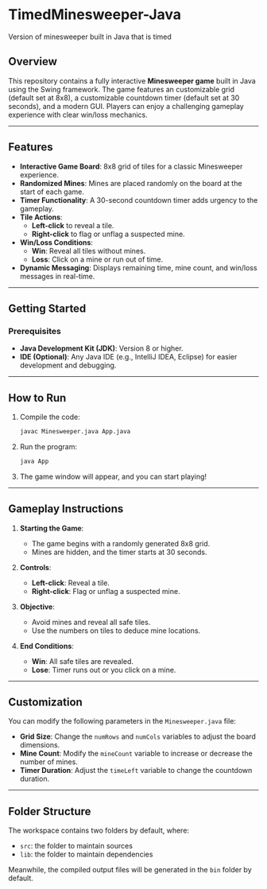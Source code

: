 # TimedMinesweeper-Java
Version of minesweeper built in Java that is timed

## Overview
This repository contains a fully interactive **Minesweeper game** built in Java using the Swing framework. The game features an customizable grid (default set at 8x8), a customizable countdown timer (default set at 30 seconds), and a modern GUI. Players can enjoy a challenging gameplay experience with clear win/loss mechanics.

---

## Features
- **Interactive Game Board**: 8x8 grid of tiles for a classic Minesweeper experience.
- **Randomized Mines**: Mines are placed randomly on the board at the start of each game.
- **Timer Functionality**: A 30-second countdown timer adds urgency to the gameplay.
- **Tile Actions**:
  - **Left-click** to reveal a tile.
  - **Right-click** to flag or unflag a suspected mine.
- **Win/Loss Conditions**:
  - **Win**: Reveal all tiles without mines.
  - **Loss**: Click on a mine or run out of time.
- **Dynamic Messaging**: Displays remaining time, mine count, and win/loss messages in real-time.

---

## Getting Started

### Prerequisites
- **Java Development Kit (JDK)**: Version 8 or higher.
- **IDE (Optional)**: Any Java IDE (e.g., IntelliJ IDEA, Eclipse) for easier development and debugging.

---

## How to Run
1. Compile the code:
    ```bash
    javac Minesweeper.java App.java
    ```
2. Run the program:
    ```bash
    java App
    ```
3. The game window will appear, and you can start playing!

---

## Gameplay Instructions
1. **Starting the Game**:
   - The game begins with a randomly generated 8x8 grid.
   - Mines are hidden, and the timer starts at 30 seconds.

2. **Controls**:
   - **Left-click**: Reveal a tile.
   - **Right-click**: Flag or unflag a suspected mine.
   
3. **Objective**:
   - Avoid mines and reveal all safe tiles.
   - Use the numbers on tiles to deduce mine locations.

4. **End Conditions**:
   - **Win**: All safe tiles are revealed.
   - **Lose**: Timer runs out or you click on a mine.

---

## Customization
You can modify the following parameters in the `Minesweeper.java` file:
- **Grid Size**: Change the `numRows` and `numCols` variables to adjust the board dimensions.
- **Mine Count**: Modify the `mineCount` variable to increase or decrease the number of mines.
- **Timer Duration**: Adjust the `timeLeft` variable to change the countdown duration.

---

## Folder Structure

The workspace contains two folders by default, where:

- `src`: the folder to maintain sources
- `lib`: the folder to maintain dependencies

Meanwhile, the compiled output files will be generated in the `bin` folder by default.

